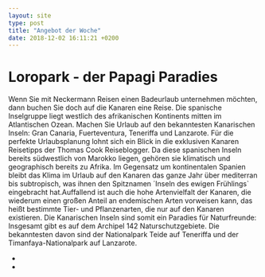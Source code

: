 ```yaml
---
layout: site
type: post
title: "Angebot der Woche"
date: 2018-12-02 16:11:21 +0200
---
```


# Loropark - der Papagi Paradies
 
Wenn Sie mit Neckermann Reisen einen Badeurlaub unternehmen möchten, dann buchen Sie doch auf die Kanaren eine Reise. Die spanische Inselgruppe liegt westlich des afrikanischen Kontinents mitten im Atlantischen Ozean. Machen Sie Urlaub auf den bekanntesten Kanarischen Inseln: Gran Canaria, Fuerteventura, Teneriffa und Lanzarote. Für die perfekte Urlaubsplanung lohnt sich ein Blick in die exklusiven Kanaren Reisetipps der Thomas Cook Reiseblogger. Da diese spanischen Inseln bereits südwestlich von Marokko liegen, gehören sie klimatisch und geographisch bereits zu Afrika. Im Gegensatz um kontinentalen Spanien bleibt das Klima im Urlaub auf den Kanaren das ganze Jahr über mediterran bis subtropisch, was ihnen den Spitznamen ´Inseln des ewigen Frühlings` eingebracht hat.Auffallend ist auch die hohe Artenvielfalt der Kanaren, die wiederum einen großen Anteil an endemischen Arten vorweisen kann, das heißt bestimmte Tier- und Pflanzenarten, die nur auf den Kanaren existieren. Die Kanarischen Inseln sind somit ein Paradies für Naturfreunde: Insgesamt gibt es auf dem Archipel 142 Naturschutzgebiete. Die bekanntesten davon sind der Nationalpark Teide auf Teneriffa und der Timanfaya-Nationalpark auf Lanzarote.

* [BUCHEN]: ("./galery/loropark/[index.html]")
* [GALERY]: (./galery/loropark/[index.html])
